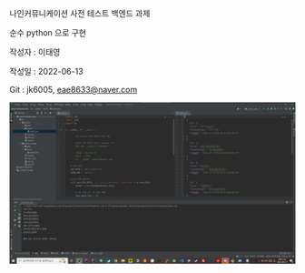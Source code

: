 나인커뮤니케이션 사전 테스트 백엔드 과제

순수 python 으로 구현

작성자 : 이태영

작성일 : 2022-06-13

Git : jk6005, eae8633@naver.com

![img.png](img.png)